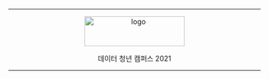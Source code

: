 * * *


<p align="center">
    <img src="https://github.com/zIxxong2/HouseBidding/issues/1#issue-978733976" alt="logo" width="200" height="60">
</p>

<p align="center">
  데이터 청년 캠퍼스 2021 
</p>
   
 
* * *


